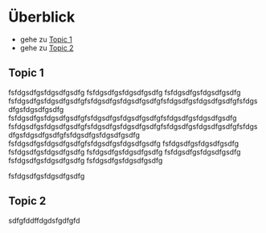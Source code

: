 # Überblick

- gehe zu [Topic 1](#topic-1)
- gehe zu [Topic 2](#topic-2)






## Topic 1

fsfdgsdfgsfdgsdfgsdfg
fsfdgsdfgsfdgsdfgsdfg
fsfdgsdfgsfdgsdfgsdfg
fsfdgsdfgsfdgsdfgsdfgfsfdgsdfgsfdgsdfgsdfgfsfdgsdfgsfdgsdfgsdfgfsfdgsdfgsfdgsdfgsdfg
fsfdgsdfgsfdgsdfgsdfgfsfdgsdfgsfdgsdfgsdfgfsfdgsdfgsfdgsdfgsdfg
fsfdgsdfgsfdgsdfgsdfgfsfdgsdfgsfdgsdfgsdfgfsfdgsdfgsfdgsdfgsdfgfsfdgsdfgsfdgsdfgsdfgfsfdgsdfgsfdgsdfgsdfg
fsfdgsdfgsfdgsdfgsdfgfsfdgsdfgsfdgsdfgsdfg
fsfdgsdfgsfdgsdfgsdfg
fsfdgsdfgsfdgsdfgsdfg
fsfdgsdfgsfdgsdfgsdfg
fsfdgsdfgsfdgsdfgsdfg
fsfdgsdfgsfdgsdfgsdfg
fsfdgsdfgsfdgsdfgsdfg

fsfdgsdfgsfdgsdfgsdfg
## Topic 2
sdfgfddffdgdsfgdfgfd
